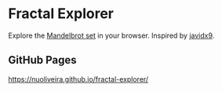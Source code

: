 # Fractal Explorer #
Explore the [Mandelbrot set](https://en.wikipedia.org/wiki/Mandelbrot_set) in your browser. Inspired by [javidx9](https://www.youtube.com/watch?v=PBvLs88hvJ8).

## GitHub Pages ##
https://nuoliveira.github.io/fractal-explorer/
